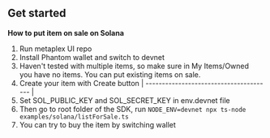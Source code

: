 ## Get started

**How to put item on sale on Solana**

1. Run metaplex UI repo
2. Install Phantom wallet and switch to devnet
3. Haven't tested with multiple items, so make sure in My Items/Owned you have no items. You can put existing items on sale.
4. Create your item with Create button
| --------------------------------------- | 
5. Set SOL_PUBLIC_KEY and SOL_SECRET_KEY in env.devnet file
6. Then go to root folder of the SDK, run `NODE_ENV=devnet npx ts-node examples/solana/listForSale.ts`
7. You can try to buy the item by switching wallet